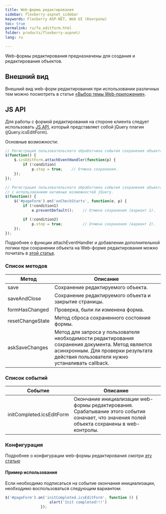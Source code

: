 ```yaml
---
title: Web-форма редактирования
sidebar: flexberry-aspnet_sidebar
keywords: Flexberry ASP-NET, Web UI (Контролы)
toc: true
permalink: ru/fa_editform.html
folder: products/flexberry-aspnet/
lang: ru

---
```


Web-формы редактирования предназначены для создания и редактирования объектов.

## Внешний вид

Внешний вид web-форм редактирования при использовании различных тем можно посмотреть в статье [«Выбор темы Web-приложения»](fa_choose-theme.html).

## JS API

Для работы с формой редактирования на стороне клиента следует использовать [JS API](fa_java-script-a-p-i.html), который представляет собой jQuery плагин (jQuery.icsEditForm).

Основные возможности:

```javascript
// Регистрация пользовательского обработчика события сохранения объекта (предпочтительный вариант).
$(function() {
    $.icsEditForm.attachEventHandler(function(p) {
        if (!condition)
            p.stop = true;    // Отмена сохранения.
    });
});

// Регистрация пользовательского обработчика события сохранения объекта 
// с использованием нативных возможностей jQuery.
$(function() {
    $('#pageForm').on('onCheckStarts', function(e, p) {
        if (!condition1)
            e.preventDefault();    // Отмена сохранения (вариант 1).

        if (!condition2)
            p.stop = true;         // Отмена сохранения (вариант 2).
    });
});
```

Подробнее о функции attachEventHandler и добавлении дополнительной логики при сохранении объекта на Web-форме редактирования можно почитать в [этой статье](fa_add-extra-logic-on-save-to-web-form.html).

### Список методов

|Метод | Описание|
|---|---|
|save |	Сохранение редактируемого объекта.|
|saveAndClose |	Сохранение редактируемого объекта и закрытие страницы.|
|formHasChanged | Проверка, были ли изменена форма.|
|resetChangeState | Метод сброса сохраненного состояния формы.|
|askSaveChanges | Метод для запроса у пользователя необходимости редактирования сохранения документа. Метод является асинхронным. Для проверки результата действия пользователя нужно устаналивать callback.|

### Список событий

|Событие | Описание|
|---|---|
|initCompleted.icsEditForm|	Окончание инициализации web-формы редактирования. Срабатывание этого события означает, что значения полей объекта сохранены в web-контролы.|

### Конфигурация

Подробнее о конфигурации web-формы редактирования смотри [эту статью](fa_ics-edit-form-configuration.html)

#### Пример использования

Если необходимо подписаться на событие окончания инициализации, необходимо воспользоваться следующим вариантом:

```javascript
$('#pageForm').on('initCompleted.icsEditForm', function () {
                    alert('Init completed!!!')
                });
```